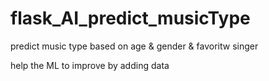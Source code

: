 # flask_AI_predict_musicType 

predict music type based on age & gender & favoritw singer

help the ML to improve by adding data